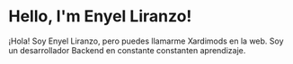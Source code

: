 <h1>Hello, I'm Enyel Liranzo!</h1>

¡Hola! Soy Enyel Liranzo, pero puedes llamarme Xardimods en la web. Soy un desarrollador Backend en constante constanten aprendizaje.
